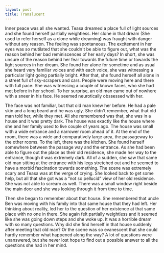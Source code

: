 ```yaml
---
layout: post
title: Translucent
---
```


Inner peace was all she wanted. Teasa dreamed a place full of light sources and she found herself partially weightless. Her clone in that dream (She used to refer herself as a clone while dreaming) was fraught with danger without any reason. The feeling was spontaneous. The excitement in her eyes was so mutilated that she couldn't be able to figure out, what was the reason behind her bad reminiscences of her early days? In short, she was unsure of the reason behind her fear towards the future time or towards the light sources in her dream. She found her alone for sometime and as usual she heard very familiar voices and with each voice, she was witnessing a particular light going partially bright. After that, she found herself all alone in a street full of sky-scrapers and cars. People were moving here and there with full pace. She was witnessing a couple of known faces, who she had met before in her school. To her surprise, an old man came out of nowhere with a sneer in his face. He seemed neurotically obssessed with her.

The face was not familiar, but that old man knew her before. He had a pale skin and a long beard and he was ugly. She didn't remember, what that old man told her, while they met. All she remembered was that, she was in a house and it was pretty dark. The house was exactly like the house where she and her family used to live couple of years ago. The house was small with a wide entrance and a narrower room ahead of it. At the end of the room, there was a wide and comparatively large area, the passageway to the other rooms. To the left, there was the kitchen. She found herself somewhere between the passage way and the entrance. As she had been able to figure out the place as their old residence, she made her way to the entrance, though it was extremely dark. All of a sudden, she saw that same old man sitting at the entrance with his legs stretched out and he seemed to have a morbid fascination towards something. The scene was extremely scary and Teasa was at the verge of crying. She looked back to get some help, but all that she got was a “not so pellucid” view of her old residence. She was not able to scream as well. There was a small window right beside the main door and she was looking through it from time to time.

Then she began to remember about that house. She remembered that uncle Ben was moving with his family into that same house that they had left. Her thinking about reality, led her to the question of her existence at that same place with no one in there. She again felt partially weightless and it seemed like she was going down steps and she woke up. It was a horrible dream with so many questions. Why did she find herself in that house suddenly after meeting that old man? Or the scene was so evanescent that she could hardly remember what happened along the way? A lot of questions were unanswered, but she never lost hope to find out a possible answer to all the questions she had in her mind.
